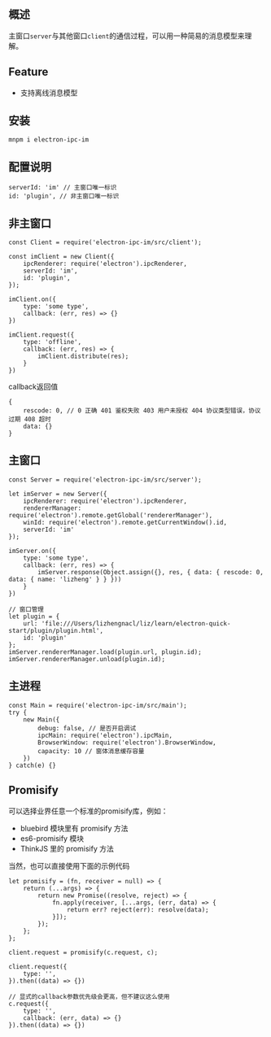 ## 概述
主窗口`server`与其他窗口`client`的通信过程，可以用一种简易的消息模型来理解。

## Feature
* 支持离线消息模型

## 安装

```
mnpm i electron-ipc-im
```

## 配置说明

```
serverId: 'im' // 主窗口唯一标识
id: 'plugin', // 非主窗口唯一标识
```

## 非主窗口

```
const Client = require('electron-ipc-im/src/client');

const imClient = new Client({
    ipcRenderer: require('electron').ipcRenderer,
    serverId: 'im',
    id: 'plugin',
});

imClient.on({
    type: 'some type',
    callback: (err, res) => {}
})

imClient.request({
    type: 'offline',
    callback: (err, res) => {
        imClient.distribute(res);
    }
})
```

callback返回值

```
{
    rescode: 0, // 0 正确 401 鉴权失败 403 用户未授权 404 协议类型错误，协议过期 408 超时
    data: {}
}
```

##  主窗口

```
const Server = require('electron-ipc-im/src/server');

let imServer = new Server({
    ipcRenderer: require('electron').ipcRenderer,
    rendererManager: require('electron').remote.getGlobal('rendererManager'),
    winId: require('electron').remote.getCurrentWindow().id,
    serverId: 'im'
});

imServer.on({
    type: 'some type',
    callback: (err, res) => {
        imServer.response(Object.assign({}, res, { data: { rescode: 0, data: { name: 'lizheng' } } }))
    }
})

// 窗口管理
let plugin = {
    url: 'file:///Users/lizhengnacl/liz/learn/electron-quick-start/plugin/plugin.html',
    id: 'plugin'
};
imServer.rendererManager.load(plugin.url, plugin.id);
imServer.rendererManager.unload(plugin.id);
```

## 主进程

```
const Main = require('electron-ipc-im/src/main');
try {
    new Main({
        debug: false, // 是否开启调试
        ipcMain: require('electron').ipcMain,
        BrowserWindow: require('electron').BrowserWindow,
        capacity: 10 // 窗体消息缓存容量
    })
} catch(e) {}
```

##  Promisify

可以选择业界任意一个标准的promisify库，例如：
- bluebird 模块里有 promisify 方法
- es6-promisify 模块
- ThinkJS 里的 promisify 方法

当然，也可以直接使用下面的示例代码
```
let promisify = (fn, receiver = null) => {
    return (...args) => {
        return new Promise((resolve, reject) => {
            fn.apply(receiver, [...args, (err, data) => {
                return err? reject(err): resolve(data);
            }]);
        });
    };
};

client.request = promisify(c.request, c);

client.request({
    type: '',
}).then((data) => {})

// 显式的callback参数优先级会更高，但不建议这么使用
c.request({
    type: '',
    callback: (err, data) => {}
}).then((data) => {})
```

[npm-image]: https://img.shields.io/npm/v/electron-ipc-im.svg?style=flat-square
[npm-url]: https://www.npmjs.com/package/electron-ipc-im
